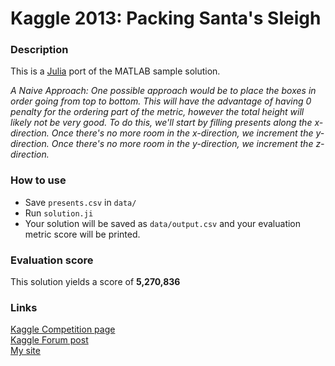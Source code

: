 Kaggle 2013: Packing Santa's Sleigh
============

### Description
This is a <a href="http://julialang.org/">Julia</a> port of the MATLAB sample solution.

*A Naive Approach:
One possible approach would be to place the boxes in order going from top to bottom.  This will have the advantage of having 0 penalty for the ordering part of the metric, however the total height will likely not be very good.  To do this, we'll start by filling presents along the x-direction.  Once there's no more room in the x-direction, we increment
the y-direction.  Once there's no more room in the y-direction, we increment the z-direction.*

### How to use
- Save `presents.csv` in `data/`
- Run `solution.ji`
- Your solution will be saved as `data/output.csv` and your evaluation metric score will be printed.

### Evaluation score
This solution yields a score of **5,270,836**

### Links
<a href="http://www.kaggle.com/c/packing-santas-sleigh" target="_blank">Kaggle Competition page</a><br>
<a href="https://www.kaggle.com/c/packing-santas-sleigh/forums/t/6570/julia-port-of-matlab-sample-solution" target="_blank">Kaggle Forum post</a><br>
<a href="http://dhruvbhatia.com" target="_blank">My site</a>
